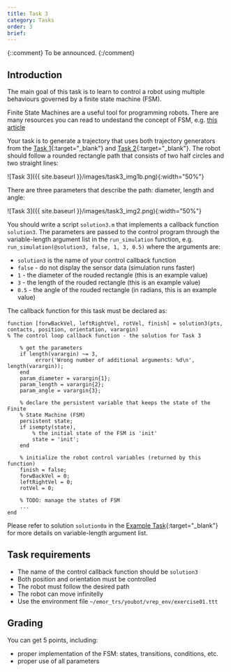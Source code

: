 ```yaml
---
title: Task 3
category: Tasks
order: 3
brief: 
---
```


{::comment}
To be announced.
{:/comment}


## Introduction

The main goal of this task is to learn to control a robot using multiple behaviours governed by a finite state machine (FSM).

Finite State Machines are a useful tool for programming robots.
There are many resources you can read to undestand the concept of FSM, e.g. <a href="https://www.researchgate.net/publication/327389755_Using_Finite_State_Machines_in_Introductory_Robotics_Methods_and_Applications_for_Teaching_and_Learning">this article</a>

Your task is to generate a trajectory that uses both trajectory generators from
the [Task 1]({{site.baseurl}}/04_tasks/01_task_1){:target="_blank"} and [Task 2]({{site.baseurl}}/04_tasks/02_task_2){:target="_blank"}.
The robot should follow a rounded rectangle path that consists of two half circles and two straight lines:

![Task 3]({{ site.baseurl }}/images/task3_img1b.png){:width="50%"}

There are three parameters that describe the path: diameter, length and angle:

![Task 3]({{ site.baseurl }}/images/task3_img2.png){:width="50%"}

You should write a script `solution3.m` that implements a callback function `solution3`.
The parameters are passed to the control program through the variable-length
argument list in the `run_simulation` function, e.g. `run_simulation(@solution3, false, 1, 3, 0.5)`
where the arguments are:
* `solution3` is the name of your control callback function
* `false` - do not display the sensor data (simulation runs faster)
* `1` - the diameter of the rouded rectangle (this is an example value)
* `3` - the length of the rouded rectangle (this is an example value)
* `0.5` - the angle of the rouded rectangle (in radians, this is an example value)

The callback function for this task must be declared as:
```
function [forwBackVel, leftRightVel, rotVel, finish] = solution3(pts, contacts, position, orientation, varargin)
% The control loop callback function - the solution for Task 3

    % get the parameters
    if length(varargin) ~= 3,
         error('Wrong number of additional arguments: %d\n', length(varargin));
    end
    param_diameter = varargin{1};
    param_length = varargin{2};
    param_angle = varargin{3};
    
    % declare the persistent variable that keeps the state of the Finite
    % State Machine (FSM)
    persistent state;
    if isempty(state),
        % the initial state of the FSM is 'init'
        state = 'init';
    end

    % initialize the robot control variables (returned by this function)
    finish = false;
    forwBackVel = 0;
    leftRightVel = 0;
    rotVel = 0;

    % TODO: manage the states of FSM
    ...
end
```
Please refer to solution `solution0a` in the [Example Task]({{site.baseurl}}/03_references/03_example_task){:target="_blank"} for more details on variable-length argument list.


## Task requirements

* The name of the control callback function should be `solution3`
* Both position and orientation must be controlled
* The robot must follow the desired path
* The robot can move infinitelly
* Use the environment file `~/emor_trs/youbot/vrep_env/exercise01.ttt`


## Grading

You can get 5 points, including:
* proper implementation of the FSM: states, transitions, conditions, etc.
* proper use of all parameters
